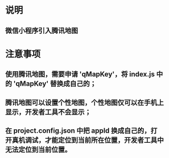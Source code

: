 # 说明

## 微信小程序引入腾讯地图

# 注意事项

## 使用腾讯地图，需要申请 'qMapKey'，将 index.js 中的 'qMapKey' 替换成自己的；

## 腾讯地图可以设置个性地图，个性地图仅可以在手机上显示，开发者工具不会显示；

## 在 project.config.json 中把 appId 换成自己的，打开真机调试，才能定位到当前所在位置，开发者工具中无法定位到当前位置。
